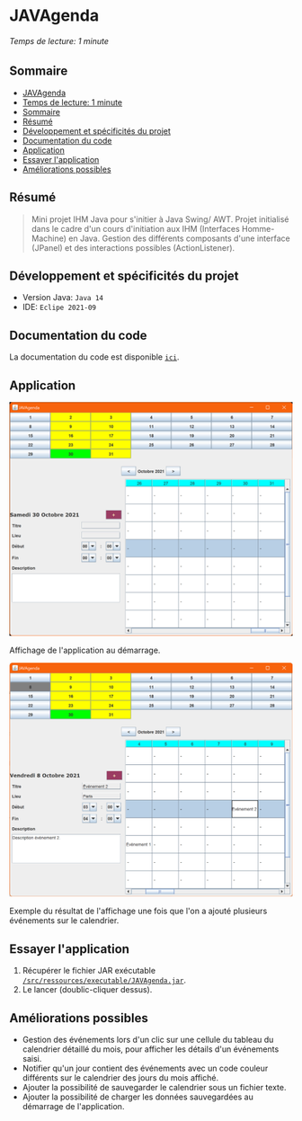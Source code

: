 # JAVAgenda

###### Temps de lecture: 1 minute

## Sommaire

- [JAVAgenda](#javagenda)
- [Temps de lecture: 1 minute](#temps-de-lecture-1-minute)
- [Sommaire](#sommaire)
- [Résumé](#résumé)
- [Développement et spécificités du projet](#développement-et-spécificités-du-projet)
- [Documentation du code](#documentation-du-code)
- [Application](#application)
- [Essayer l'application](#essayer-lapplication)
- [Améliorations possibles](#améliorations-possibles)

## Résumé

> Mini projet IHM Java pour s'initier à Java Swing/ AWT.
> Projet initialisé dans le cadre d'un cours d'initiation aux IHM (Interfaces Homme-Machine) en Java.
> Gestion des différents composants d'une interface (JPanel) et des interactions possibles (ActionListener).

## Développement et spécificités du projet

- Version Java: `Java 14`
- IDE: `Eclipe 2021-09`

## Documentation du code

La documentation du code est disponible [`ici`](https://gerlarimin.github.io/JAVAgenda/).

## Application

![Capture d'écran 1](/src/ressources/images/JAVAgenda-001.png)

Affichage de l'application au démarrage.

![Capture d'écran 1](/src/ressources/images/JAVAgenda-002.png)

Exemple du résultat de l'affichage une fois que l'on a ajouté plusieurs événements sur le calendrier.

## Essayer l'application

1. Récupérer le fichier JAR exécutable [`/src/ressources/executable/JAVAgenda.jar`](/src/ressources/executable/JAVAgenda.jar).
2. Le lancer (doublic-cliquer dessus).

## Améliorations possibles

- Gestion des événements lors d'un clic sur une cellule du tableau du calendrier détaillé du mois, pour afficher les détails d'un événements saisi.
- Notifier qu'un jour contient des événements avec un code couleur différents sur le calendrier des jours du mois affiché.
- Ajouter la possibilité de sauvegarder le calendrier sous un fichier texte.
- Ajouter la possibilité de charger les données sauvegardées au démarrage de l'application.